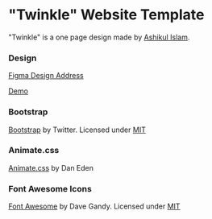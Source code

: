 
# "Twinkle" Website Template

"Twinkle" is a one page design made by [Ashikul Islam](https://www.instagram.com/ashik_vision/).


### Design 

[Figma Design Address](https://www.uplabs.com/posts/marketing-agency-landing-page-888105da-762c-4b5a-9450-1766f5954437)

[Demo](https://kodluyoruz-project-twinkle.netlify.app/)


### Bootstrap

[Bootstrap](http://getbootstrap.com/) by Twitter. Licensed under [MIT](https://github.com/twbs/bootstrap/blob/master/LICENSE)

### Animate.css

[Animate.css](https://daneden.github.io/animate.css/) by Dan Eden

### Font Awesome Icons 

[Font Awesome](http://fortawesome.github.io/Font-Awesome/) by Dave Gandy. Licensed under [MIT](http://opensource.org/licenses/mit-license.html)
